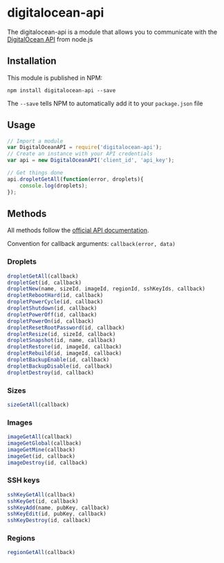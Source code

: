 # digitalocean-api

The digitalocean-api is a module that allows you to communicate with the [DigitalOcean API](https://www.digitalocean.com/api) from node.js

## Installation

This module is published in NPM:

```
npm install digitalocean-api --save
```

The `--save` tells NPM to automatically add it to your `package.json` file

## Usage

```js
// Import a module
var DigitalOceanAPI = require('digitalocean-api');
// Create an instance with your API credentials
var api = new DigitalOceanAPI('client_id', 'api_key');

// Get things done
api.dropletGetAll(function(error, droplets){
	console.log(droplets);
});

```

## Methods

All methods follow the [official API documentation](https://www.digitalocean.com/api).

Convention for callback arguments: `callback(error, data)`

### Droplets

```js
dropletGetAll(callback)
dropletGet(id, callback)
dropletNew(name, sizeId, imageId, regionId, sshKeyIds, callback)
dropletRebootHard(id, callback)
dropletPowerCycle(id, callback)
dropletShutdown(id, callback)
dropletPowerOff(id, callback)
dropletPowerOn(id, callback)
dropletResetRootPassword(id, callback)
dropletResize(id, sizeId, callback)
dropletSnapshot(id, name, callback)
dropletRestore(id, imageId, callback)
dropletRebuild(id, imageId, callback)
dropletBackupEnable(id, callback)
dropletBackupDisable(id, callback)
dropletDestroy(id, callback)
```

### Sizes

```js
sizeGetAll(callback)
```

### Images

```js
imageGetAll(callback)
imageGetGlobal(callback)
imageGetMine(callback)
imageGet(id, callback)
imageDestroy(id, callback)
```

### SSH keys

```js
sshKeyGetAll(callback)
sshKeyGet(id, callback)
sshKeyAdd(name, pubKey, callback)
sshKeyEdit(id, pubKey, callback)
sshKeyDestroy(id, callback)
```

### Regions

```js
regionGetAll(callback)
```